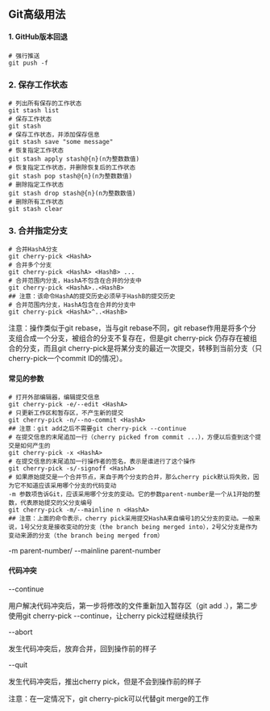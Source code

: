 ## Git高级用法

#### 1. GitHub版本回退

```shell
# 强行推送
git push -f 
```

### 2. 保存工作状态

```shell
# 列出所有保存的工作状态
git stash list
# 保存工作状态
git stash
# 保存工作状态，并添加保存信息
git stash save "some message"
# 恢复指定工作状态
git stash apply stash@{n}(n为整数数值)
# 恢复指定工作状态，并删除恢复后的工作状态
git stash pop stash@{n}(n为整数数值)
# 删除指定工作状态
git stash drop stash@{n}(n为整数数值)
# 删除所有工作状态
git stash clear
```

### 3. 合并指定分支

```shell
# 合并HashA分支
git cherry-pick <HashA>
# 合并多个分支
git cherry-pick <HashA> <HashB> ...
# 合并范围内分支，HashA不包含在合并的分支中
git cherry-pick <HashA>..<HashB>
## 注意：该命令HashA的提交历史必须早于HashB的提交历史
# 合并范围内分支，HashA包含在合并的分支中
git cherry-pick <HashA>^..<HashB>
```

注意：操作类似于git rebase，当与git rebase不同，git rebase作用是将多个分支组合成一个分支，被组合的分支不复存在，但是git cherry-pick 仍存存在被组合的分支，而且git cherry-pick是将某分支的最近一次提交，转移到当前分支（只cherry-pick一个commit ID的情况）。

#### 常见的参数

```shell
# 打开外部编辑器，编辑提交信息
git cherry-pick -e/--edit <HashA>
# 只更新工作区和暂存区，不产生新的提交
git cherry-pick -n/--no-commit <HashA>
## 注意：git add之后不需要git cherry-pick --continue
# 在提交信息的末尾追加一行（cherry picked from commit ...），方便以后查到这个提交是如何产生的
git cherry-pick -x <HashA>
# 在提交信息的末尾追加一行操作者的签名，表示是谁进行了这个操作
git cherry-pick -s/-signoff <HashA>
# 如果原始提交是一个合并节点，来自于两个分支的合并，那么cherry pick默认将失败，因为它不知道应该采用哪个分支的代码变动
-m 参数项告诉Git，应该采用哪个分支的变动。它的参数parent-number是一个从1开始的整数，代表原始提交的父分支编号
git cherry-pick -m/--mainline n <HashA>
## 注意：上面的命令表示，cherry pick采用提交HashA来自编号1的父分支的变动。一般来说，1号父分支是接收变动的分支（the branch being merged into），2号父分支是作为变动来源的分支（the branch being merged from）
```

-m parent-number/ --mainline parent-number

#### 代码冲突

--continue

用户解决代码冲突后，第一步将修改的文件重新加入暂存区（git add .），第二步使用git cherry-pick --continue，让cherry pick过程继续执行

--abort

发生代码冲突后，放弃合并，回到操作前的样子

--quit

发生代码冲突后，推出cherry pick，但是不会到操作前的样子

注意：在一定情况下，git cherry-pick可以代替git merge的工作